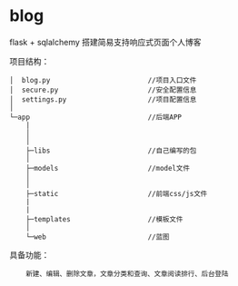 # blog


flask + sqlalchemy 搭建简易支持响应式页面个人博客

项目结构：

```
│  blog.py                        //项目入口文件
│  secure.py                      //安全配置信息
│  settings.py                    //项目配置信息
│  
└─app                             //后端APP
    |
    │
    │  
    ├─libs                        //自己编写的包
    │      
    ├─models                      //model文件
    │ 
    │      
    ├─static                      //前端css/js文件
    |                     
    |
    ├─templates                   //模板文件
    │      
    └─web                         //蓝图

```

具备功能：

        新建、编辑、删除文章，文章分类和查询、文章阅读排行、后台登陆





